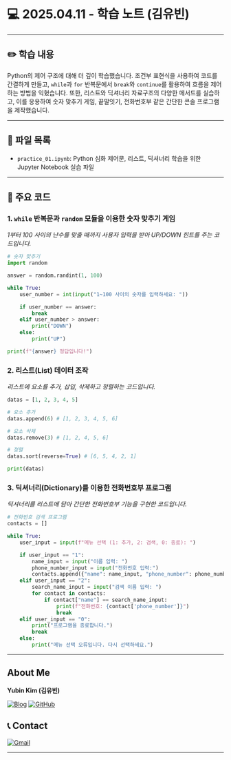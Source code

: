 # 💻 2025.04.11 - 학습 노트 (김유빈)

---

## ✏️ 학습 내용

Python의 제어 구조에 대해 더 깊이 학습했습니다. 조건부 표현식을 사용하여 코드를 간결하게 만들고, `while`과 `for` 반복문에서 `break`와 `continue`를 활용하여 흐름을 제어하는 방법을 익혔습니다. 또한, 리스트와 딕셔너리 자료구조의 다양한 메서드를 실습하고, 이를 응용하여 숫자 맞추기 게임, 끝말잇기, 전화번호부 같은 간단한 콘솔 프로그램을 제작했습니다.

---

## 📁 파일 목록

- `practice_01.ipynb`: Python 심화 제어문, 리스트, 딕셔너리 학습을 위한 Jupyter Notebook 실습 파일

---

## 📌 주요 코드

### 1. `while` 반복문과 `random` 모듈을 이용한 숫자 맞추기 게임
*1부터 100 사이의 난수를 맞출 때까지 사용자 입력을 받아 UP/DOWN 힌트를 주는 코드입니다.*
```python
# 숫자 맞추기
import random

answer = random.randint(1, 100)

while True:
    user_number = int(input("1~100 사이의 숫자를 입력하세요: "))

    if user_number == answer:
        break
    elif user_number > answer:
        print("DOWN")
    else:
        print("UP")

print(f"{answer} 정답입니다!")
```

### 2. 리스트(List) 데이터 조작
*리스트에 요소를 추가, 삽입, 삭제하고 정렬하는 코드입니다.*
```python
datas = [1, 2, 3, 4, 5]

# 요소 추가
datas.append(6) # [1, 2, 3, 4, 5, 6]

# 요소 삭제
datas.remove(3) # [1, 2, 4, 5, 6]

# 정렬
datas.sort(reverse=True) # [6, 5, 4, 2, 1]

print(datas)
```

### 3. 딕셔너리(Dictionary)를 이용한 전화번호부 프로그램
*딕셔너리를 리스트에 담아 간단한 전화번호부 기능을 구현한 코드입니다.*
```python
# 전화번호 검색 프로그램
contacts = []

while True:
    user_input = input(f"메뉴 선택 (1: 추가, 2: 검색, 0: 종료): ")

    if user_input == "1":
        name_input = input("이름 입력: ")
        phone_number_input = input("전화번호 입력:")
        contacts.append({"name": name_input, "phone_number": phone_number_input})
    elif user_input == "2":
        search_name_input = input("검색 이름 입력: ")
        for contact in contacts:
            if contact["name"] == search_name_input:
                print(f"전화번호: {contact['phone_number']}")
                break
    elif user_input == "0":
        print("프로그램을 종료합니다.")
        break
    else: 
        print("메뉴 선택 오류입니다. 다시 선택하세요.")
```
---

## About Me

**Yubin Kim (김유빈)**

[![Blog](https://img.shields.io/badge/Blog-FF5722?style=for-the-badge&logo=blogger&logoColor=white)](https://cases.tistory.com/)
<a href="https://github.com/yubi0210"><img src="https://img.shields.io/badge/GitHub-181717?style=for-the-badge&logo=github&logoColor=white" alt="GitHub"/></a>

## 📞 Contact
[![Gmail](https://img.shields.io/badge/ubinn0210@gmail.com-D14836?style=for-the-badge&logo=gmail&logoColor=white)](ubinn0210@gmail.com)


---
